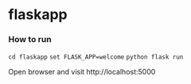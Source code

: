 # flaskapp


### How to run

`cd flaskapp`
`set FLASK_APP=welcome`
`python flask run`

Open browser and visit http://localhost:5000